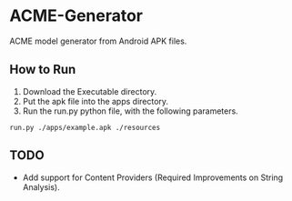 # ACME-Generator
ACME model generator from Android APK files.

## How to Run

1. Download the Executable directory. 
2. Put the apk file into the apps directory. 
3. Run the run.py python file, with the following parameters.

```
run.py ./apps/example.apk ./resources
```
## TODO
- Add support for Content Providers (Required Improvements on String Analysis).
